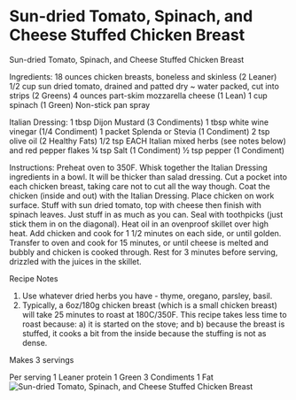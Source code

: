 # Sun-dried Tomato, Spinach, and Cheese Stuffed Chicken Breast

Sun-dried Tomato, Spinach, and Cheese Stuffed Chicken Breast

Ingredients:
18 ounces chicken breasts, boneless and skinless (2 Leaner)
1/2 cup sun dried tomato, drained and patted dry ~ water packed, cut into strips (2 Greens)
4 ounces part-skim mozzarella cheese (1 Lean)
1 cup spinach (1 Green)
Non-stick pan spray

Italian Dressing:
1 tbsp Dijon Mustard (3 Condiments)
1 tbsp white wine vinegar (1/4 Condiment)
1 packet Splenda or Stevia (1 Condiment)
2 tsp olive oil (2 Healthy Fats)
1/2 tsp EACH Italian mixed herbs (see notes below) and red pepper flakes 
¼ tsp Salt (1 Condiment)
½ tsp pepper (1 Condiment)

Instructions:
Preheat oven to 350F.
Whisk together the Italian Dressing ingredients in a bowl. It will be thicker than salad dressing.
Cut a pocket into each chicken breast, taking care not to cut all the way though.
Coat the chicken (inside and out) with the Italian Dressing.
Place chicken on work surface. Stuff with sun dried tomato, top with cheese then finish with spinach leaves. Just stuff in as much as you can.
Seal with toothpicks (just stick them in on the diagonal).
Heat oil in an ovenproof skillet over high heat. Add chicken and cook for 1 1/2 minutes on each side, or until golden.
Transfer to oven and cook for 15 minutes, or until cheese is melted and bubbly and chicken is cooked through. Rest for 3 minutes before serving, drizzled with the juices in the skillet.

Recipe Notes
1. Use whatever dried herbs you have - thyme, oregano, parsley, basil.
2. Typically, a 6oz/180g chicken breast (which is a small chicken breast) will take 25 minutes to roast at 180C/350F. This recipe takes less time to roast because: a) it is started on the stove; and b) because the breast is stuffed, it cooks a bit from the inside because the stuffing is not as dense.

Makes 3 servings

Per serving
1 Leaner protein
1 Green
3 Condiments
1 Fat
![Sun-dried Tomato, Spinach, and Cheese Stuffed Chicken Breast](images/Sun-dried%20Tomato,%20Spinach,%20and%20Cheese%20Stuffed%20Chicken%20Breast.png)

